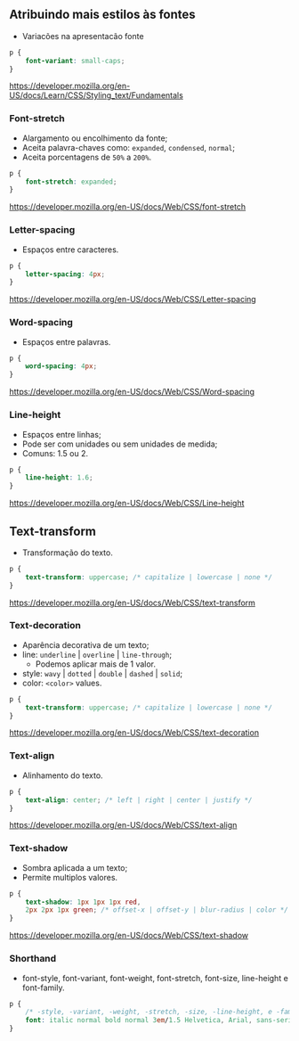 ## Atribuindo mais estilos às fontes

* Variacões na apresentacão fonte

```css
p {
    font-variant: small-caps;
}
```

https://developer.mozilla.org/en-US/docs/Learn/CSS/Styling_text/Fundamentals

### Font-stretch 

* Alargamento ou encolhimento da fonte;
* Aceita palavra-chaves como: `expanded`, `condensed`, `normal`;
* Aceita porcentagens de `50%` a `200%`.

```css
p {
    font-stretch: expanded;
}
```

https://developer.mozilla.org/en-US/docs/Web/CSS/font-stretch

### Letter-spacing

* Espaços entre caracteres.

```css
p {
    letter-spacing: 4px;
}
```

https://developer.mozilla.org/en-US/docs/Web/CSS/Letter-spacing

### Word-spacing

* Espaços entre palavras.

```css
p {
    word-spacing: 4px;
}
```

https://developer.mozilla.org/en-US/docs/Web/CSS/Word-spacing

### Line-height

* Espaços entre linhas;
* Pode ser com unidades ou sem unidades de medida;
* Comuns: 1.5 ou 2.

```css
p {
    line-height: 1.6;
}
```

https://developer.mozilla.org/en-US/docs/Web/CSS/Line-height

## Text-transform

* Transformação do texto.

```css
p {
    text-transform: uppercase; /* capitalize | lowercase | none */
}
```

https://developer.mozilla.org/en-US/docs/Web/CSS/text-transform

### Text-decoration

* Aparência decorativa de um texto;
* line: `underline` | `overline` | `line-through`;
    * Podemos aplicar mais de 1 valor.
* style: `wavy` | `dotted` | `double` | `dashed` | `solid`;
* color: `<color>` values.

```css
p {
    text-transform: uppercase; /* capitalize | lowercase | none */
}
```

https://developer.mozilla.org/en-US/docs/Web/CSS/text-decoration

### Text-align

* Alinhamento do texto.

```css
p {
    text-align: center; /* left | right | center | justify */
}
```

https://developer.mozilla.org/en-US/docs/Web/CSS/text-align

### Text-shadow

* Sombra aplicada a um texto;
* Permite multiplos valores.

```css
p {
    text-shadow: 1px 1px 1px red,
    2px 2px 1px green; /* offset-x | offset-y | blur-radius | color */
}
```

https://developer.mozilla.org/en-US/docs/Web/CSS/text-shadow

### Shorthand

* font-style, font-variant, font-weight, font-stretch, font-size, line-height e font-family.

```css
p {
    /* -style, -variant, -weight, -stretch, -size, -line-height, e -family */
    font: italic normal bold normal 3em/1.5 Helvetica, Arial, sans-serif;
}
```

